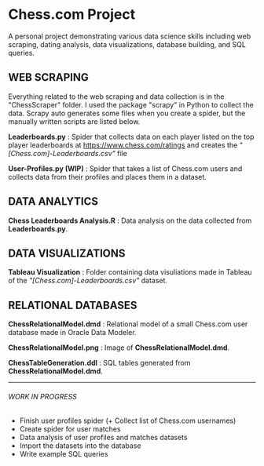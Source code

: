 # Chess.com Project
A personal project demonstrating various data science skills including web scraping, dating analysis, data visualizations, database building, and SQL queries.

## WEB SCRAPING
Everything related to the web scraping and data collection is in the "ChessScraper" folder. I used the package "scrapy" in Python to collect the data. Scrapy auto generates some files when you create a spider, but the manually written scripts are listed below.

**Leaderboards.py** : Spider that collects data on each player listed on the top player leaderboards at https://www.chess.com/ratings and creates the *"[Chess.com]-Leaderboards.csv"* file

**User-Profiles.py (WIP)** : Spider that takes a list of Chess.com users and collects data from their profiles and places them in a dataset.

## DATA ANALYTICS
**Chess Leaderboards Analysis.R** : Data analysis on the data collected from **Leaderboards.py**.

## DATA VISUALIZATIONS
**Tableau Visualization** : Folder containing data visuliations made in Tableau of the *"[Chess.com]-Leaderboards.csv"* dataset.

## RELATIONAL DATABASES
**ChessRelationalModel.dmd** : Relational model of a small Chess.com user database made in Oracle Data Modeler.

**ChessRelationalModel.png** : Image of **ChessRelationalModel.dmd**.

**ChessTableGeneration.ddl** : SQL tables generated from **ChessRelationalModel.dmd**.

-----------------------------------------------------------------------

###### WORK IN PROGRESS
- Finish user profiles spider (+ Collect list of Chess.com usernames)
- Create spider for user matches
- Data analysis of user profiles and matches datasets
- Import the datasets into the database
- Write example SQL queries

